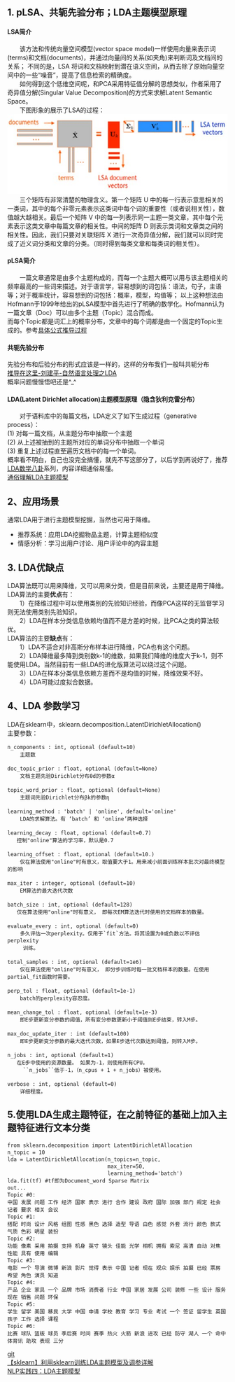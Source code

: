 ## 1. pLSA、共轭先验分布；LDA主题模型原理  
#### LSA简介  
&emsp;&emsp;该方法和传统向量空间模型(vector space model)一样使用向量来表示词(terms)和文档(documents)，并通过向量间的关系(如夹角)来判断词及文档间的关系；
不同的是，LSA 将词和文档映射到潜在语义空间，从而去除了原始向量空间中的一些“噪音”，提高了信息检索的精确度。    
&emsp;&emsp;如何得到这个低维空间呢，和PCA采用特征值分解的思想类似，作者采用了奇异值分解(Singular Value Decomposition)的方式来求解Latent Semantic Space。    
&emsp;&emsp;下图形象的展示了LSA的过程：   
![LSA](LSA.jpg)  
&emsp;&emsp;三个矩阵有非常清楚的物理含义。第一个矩阵 U 中的每一行表示意思相关的一类词，其中的每个非零元素表示这类词中每个词的重要性（或者说相关性），数值越大越相关。最后一个矩阵 V 中的每一列表示同一主题一类文章，其中每个元素表示这类文章中每篇文章的相关性。中间的矩阵 D 则表示类词和文章类之间的相关性。因此，我们只要对关联矩阵 X 进行一次奇异值分解，我们就可以同时完成了近义词分类和文章的分类。（同时得到每类文章和每类词的相关性）。    
#### pLSA简介
&emsp;&emsp;一篇文章通常是由多个主题构成的，而每一个主题大概可以用与该主题相关的频率最高的一些词来描述。对于语言学，容易想到的词包括：语法，句子，主语等；对于概率统计，容易想到的词包括：概率，模型，均值等；
以上这种想法由Hofmann于1999年给出的pLSA模型中首先进行了明确的数学化。Hofmann认为一篇文章（Doc）可以由多个主题（Topic）混合而成。       
而每个Topic都是词汇上的概率分布，文章中的每个词都是由一个固定的Topic生成的。参考[具体公式推导过程](http://www.cnblogs.com/bentuwuying/p/6219970.html)    
#### 共轭先验分布    
先验分布和后验分布的形式应该是一样的，这样的分布我们一般叫共轭分布  
[推导在这里-刘建平-自然语言处理之LDA](https://www.cnblogs.com/pinard/p/6831308.html)   
概率问题慢慢悟吧还是^_^        
#### LDA(Latent Dirichlet allocation)主题模型原理（隐含狄利克雷分布）    

&emsp;&emsp;对于语料库中的每篇文档，LDA定义了如下生成过程（generative process）：   
(1) 对每一篇文档，从主题分布中抽取一个主题    
(2) 从上述被抽到的主题所对应的单词分布中抽取一个单词    
(3) 重复上述过程直至遍历文档中的每一个单词。    
概率看不明白，自己也没完全搞懂，就先不写这部分了，以后学到再说好了，推荐[LDA数学八卦](http://www.52nlp.cn/lda-math-汇总-lda数学八卦)系列，内容详细通俗易懂。   
[通俗理解LDA主题模型](https://cloud.tencent.com/developer/article/1058777)    
## 2、应用场景   
通常LDA用于进行主题模型挖掘，当然也可用于降维。    
* 推荐系统：应用LDA挖掘物品主题，计算主题相似度    
* 情感分析：学习出用户讨论、用户评论中的内容主题   
## 3. LDA优缺点   
LDA算法既可以用来降维，又可以用来分类，但是目前来说，主要还是用于降维。  
LDA算法的主要**优点**有：   
&emsp;&emsp;1）在降维过程中可以使用类别的先验知识经验，而像PCA这样的无监督学习则无法使用类别先验知识。   
&emsp;&emsp;2）LDA在样本分类信息依赖均值而不是方差的时候，比PCA之类的算法较优。   
LDA算法的主要**缺点**有：   
&emsp;&emsp;1）LDA不适合对非高斯分布样本进行降维，PCA也有这个问题。   
&emsp;&emsp;2）LDA降维最多降到类别数k-1的维数，如果我们降维的维度大于k-1，则不能使用LDA。当然目前有一些LDA的进化版算法可以绕过这个问题。   
&emsp;&emsp;3）LDA在样本分类信息依赖方差而不是均值的时候，降维效果不好。   
&emsp;&emsp;4）LDA可能过度拟合数据。    
## 4、LDA 参数学习   
LDA在sklearn中，sklearn.decomposition.LatentDirichletAllocation()   
主要参数：   
```
n_components : int, optional (default=10)
    主题数

doc_topic_prior : float, optional (default=None)
    文档主题先验Dirichlet分布θd的参数α

topic_word_prior : float, optional (default=None)
    主题词先验Dirichlet分布βk的参数η

learning_method : 'batch' | 'online', default='online'
    LDA的求解算法。有 ‘batch’ 和 ‘online’两种选择

learning_decay : float, optional (default=0.7)
   控制"online"算法的学习率，默认是0.7

learning_offset : float, optional (default=10.)
    仅在算法使用"online"时有意义，取值要大于1。用来减小前面训练样本批次对最终模型的影响
    
max_iter : integer, optional (default=10)
    EM算法的最大迭代次数

batch_size : int, optional (default=128)
   仅在算法使用"online"时有意义， 即每次EM算法迭代时使用的文档样本的数量。

evaluate_every : int, optional (default=0)
    多久评估一次perplexity。仅用于`fit`方法。将其设置为0或负数以不评估perplexity
     训练。
     
total_samples : int, optional (default=1e6)
    仅在算法使用"online"时有意义， 即分步训练时每一批文档样本的数量。在使用partial_fit函数时需要。

perp_tol : float, optional (default=1e-1)
    batch的perplexity容忍度。

mean_change_tol : float, optional (default=1e-3)
    即E步更新变分参数的阈值，所有变分参数更新小于阈值则E步结束，转入M步。

max_doc_update_iter : int (default=100)
    即E步更新变分参数的最大迭代次数，如果E步迭代次数达到阈值，则转入M步。

n_jobs : int, optional (default=1)
   在E步中使用的资源数量。 如果为-1，则使用所有CPU。
     ``n_jobs``低于-1，（n_cpus + 1 + n_jobs）被使用。

verbose : int, optional (default=0)
    详细程度。
```
## 5.使用LDA生成主题特征，在之前特征的基础上加入主题特征进行文本分类   
```
from sklearn.decomposition import LatentDirichletAllocation
n_topic = 10
lda = LatentDirichletAllocation(n_topics=n_topic, 
                                max_iter=50,
                                learning_method='batch')
lda.fit(tf) #tf即为Document_word Sparse Matrix     
out...
Topic #0:
中国 发展 问题 工作 经济 国家 表示 进行 合作 建设 政府 国际 加强 部门 规定 社会 记者 要求 相关 会议
Topic #1:
搭配 时尚 设计 风格 组图 性感 黑色 选择 造型 导语 白色 感觉 外套 流行 颜色 款式 气质 色彩 明星 装扮
Topic #2:
功能 像素 采用 拍摄 支持 机身 英寸 镜头 佳能 光学 相机 拥有 索尼 高清 自动 对焦 性能 具有 使用 编辑
Topic #3:
电影 一个 导演 微博 新浪 影片 觉得 表示 中国 记者 现在 观众 娱乐 拍摄 已经 票房 希望 角色 演员 知道
Topic #4:
产品 企业 家具 一个 品牌 市场 消费者 行业 中国 家居 发展 公司 装修 一些 设计 服务 现在 销售 问题 环保
Topic #5:
学生 留学 美国 移民 大学 中国 申请 学校 教育 学习 专业 考试 一个 签证 留学生 英国 孩子 工作 选择 课程
Topic #6:
比赛 球队 篮板 球员 季后赛 时间 赛季 热火 火箭 新浪 进攻 已经 防守 湖人 一个 命中 体育讯 助攻 表现 三分
``` 
[git]()  
[【sklearn】利用sklearn训练LDA主题模型及调参详解](https://blog.csdn.net/TiffanyRabbit/article/details/76445909)   
[NLP实践四：LDA主题模型](https://blog.csdn.net/chen_yiwei/article/details/88370526)
